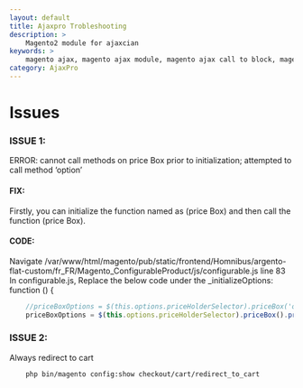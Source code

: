 ```yaml
---
layout: default
title: Ajaxpro Trobleshooting
description: >
    Magento2 module for ajaxcian
keywords: >
    magento ajax, magento ajax module, magento ajax call to block, magento ajax shopping cart, magento ajax cart pro
category: AjaxPro
---
```



# Issues

### ISSUE 1:

ERROR: cannot call methods on price Box prior to initialization; attempted to call method ‘option’

#### FIX:

Firstly, you can initialize the function named as (price Box) and then call the function (price Box).

#### CODE:

Navigate /var/www/html/magento/pub/static/frontend/Homnibus/argento-flat-custom/fr_FR/Magento_ConfigurableProduct/js/configurable.js 
line 83
In configurable.js, Replace the below code under the _initializeOptions: function () {

```js
    //priceBoxOptions = $(this.options.priceHolderSelector).priceBox('option').priceConfig || null;
    priceBoxOptions = $(this.options.priceHolderSelector).priceBox().priceBox('option', 'openOnFocus', true).priceConfig || null;
```

### ISSUE 2:
	
Always redirect to cart 

```bash
    php bin/magento config:show checkout/cart/redirect_to_cart
```
